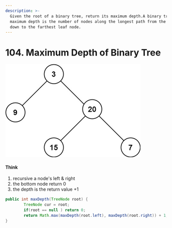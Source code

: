 ```yaml
---
description: >-
  Given the root of a binary tree, return its maximum depth.A binary tree's
  maximum depth is the number of nodes along the longest path from the root node
  down to the farthest leaf node.
---
```


# 104. Maximum Depth of Binary Tree

![](../.gitbook/assets/image%20%2817%29.png)

#### Think

1. recursive a node's left & right
2. the bottom node return 0
3. the depth is the return value +1

```java
public int maxDepth(TreeNode root) {
        TreeNode cur = root;
        if(root == null ) return 0;
        return Math.max(maxDepth(root.left), maxDepth(root.right)) + 1;
}
```



